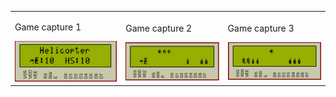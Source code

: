 <table>
    <tr>
        <td>
            <p>Game capture 1</p>
            <img alt="capture1" src="./Assets/Capture1.PNG">
        </td>
        <td>
            <p>Game capture 2</p>
            <img alt="capture2" src="./Assets/Capture2.PNG">
        </td>
        <td>
            <p>Game capture 3</p>
            <img alt="capture3" src="./Assets/Capture3.PNG">
        </td>
    </tr>
</table>